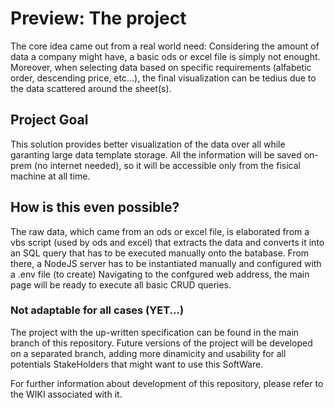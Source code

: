 # Preview: The project

The core idea came out from a real world need:
Considering the amount of data a company might have, a basic ods or excel file is simply not enought.
Moreover, when selecting data based on specific requirements (alfabetic order, descending price, etc...), the final visualization can be tedius due to the data scattered around the sheet(s).

## Project Goal

This solution provides better visualization of the data over all while garanting large data template storage.
All the information will be saved on-prem (no internet needed), so it will be accessible only from the fisical machine at all time.

## How is this even possible?

The raw data, which came from an ods or excel file, is elaborated from a vbs script (used by ods and excel) that extracts the data and converts it into an SQL query that has to be executed manually onto the batabase.
From there, a NodeJS server has to be instantiated manually and configured with a .env file (to create)
Navigating to the confgured web address, the main page will be ready to execute all basic CRUD queries.

### Not adaptable for all cases (YET...)

The project with the up-written specification can be found in the main branch of this repository.
Future versions of the project will be developed on a separated branch, adding more dinamicity and usability for all potentials StakeHolders that might want to use this SoftWare.

For further information about development of this repository, please refer to the WIKI associated with it.
